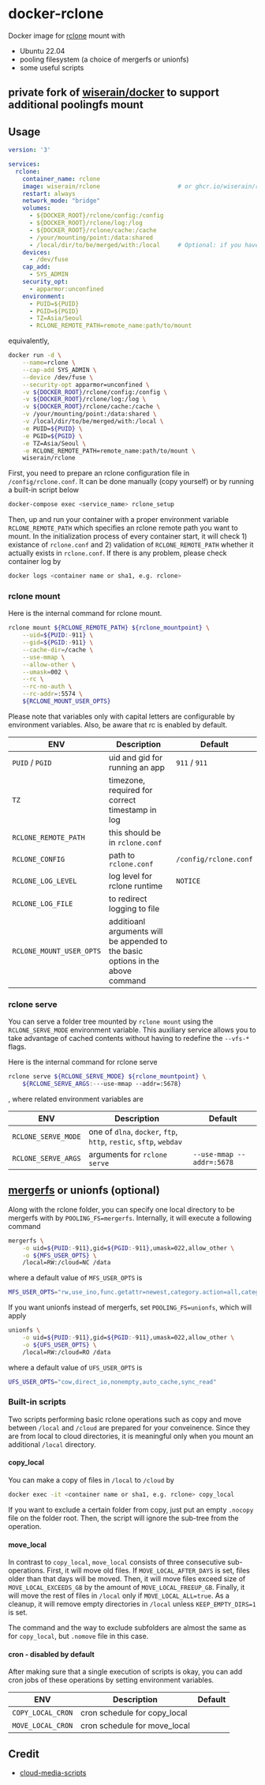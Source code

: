 # docker-rclone

Docker image for [rclone](https://rclone.org/) mount with

- Ubuntu 22.04
- pooling filesystem (a choice of mergerfs or unionfs)
- some useful scripts

## private fork of [wiserain/docker](https://github.com/wiserain/docker-rclone) to support additional poolingfs mount

## Usage

```yaml
version: '3'

services:
  rclone:
    container_name: rclone
    image: wiserain/rclone                      # or ghcr.io/wiserain/rclone
    restart: always
    network_mode: "bridge"
    volumes:
      - ${DOCKER_ROOT}/rclone/config:/config
      - ${DOCKER_ROOT}/rclone/log:/log
      - ${DOCKER_ROOT}/rclone/cache:/cache
      - /your/mounting/point:/data:shared
      - /local/dir/to/be/merged/with:/local     # Optional: if you have a folder to be mergerfs/unionfs with
    devices:
      - /dev/fuse
    cap_add:
      - SYS_ADMIN
    security_opt:
      - apparmor:unconfined
    environment:
      - PUID=${PUID}
      - PGID=${PGID}
      - TZ=Asia/Seoul
      - RCLONE_REMOTE_PATH=remote_name:path/to/mount
```

equivalently,

```bash
docker run -d \
    --name=rclone \
    --cap-add SYS_ADMIN \
    --device /dev/fuse \
    --security-opt apparmor=unconfined \
    -v ${DOCKER_ROOT}/rclone/config:/config \
    -v ${DOCKER_ROOT}/rclone/log:/log \
    -v ${DOCKER_ROOT}/rclone/cache:/cache \
    -v /your/mounting/point:/data:shared \
    -v /local/dir/to/be/merged/with:/local \
    -e PUID=${PUID} \
    -e PGID=${PGID} \
    -e TZ=Asia/Seoul \
    -e RCLONE_REMOTE_PATH=remote_name:path/to/mount \
    wiserain/rclone
```

First, you need to prepare an rclone configuration file in `/config/rclone.conf`. It can be done manually (copy yourself) or by running a built-in script below

```bash
docker-compose exec <service_name> rclone_setup
```

Then, up and run your container with a proper environment variable `RCLONE_REMOTE_PATH` which specifies an rclone remote path you want to mount. In the initialization process of every container start, it will check 1) existance of `rclone.conf` and 2) validation of `RCLONE_REMOTE_PATH` whether it actually exists in `rclone.conf`. If there is any problem, please check container log by

```bash
docker logs <container name or sha1, e.g. rclone>
```

### rclone mount

Here is the internal command for rclone mount.

```bash
rclone mount ${RCLONE_REMOTE_PATH} ${rclone_mountpoint} \
    --uid=${PUID:-911} \
    --gid=${PGID:-911} \
    --cache-dir=/cache \
    --use-mmap \
    --allow-other \
    --umask=002 \
    --rc \
    --rc-no-auth \
    --rc-addr=:5574 \
    ${RCLONE_MOUNT_USER_OPTS}
```

Please note that variables only with capital letters are configurable by environment variables. Also, be aware that rc is enabled by default.

| ENV  | Description  | Default  |
|---|---|---|
| `PUID` / `PGID`  | uid and gid for running an app  | `911` / `911`  |
| `TZ`  | timezone, required for correct timestamp in log  |   |
| `RCLONE_REMOTE_PATH`  | this should be in `rclone.conf`  |   |
| `RCLONE_CONFIG`  | path to `rclone.conf`  |  `/config/rclone.conf` |
| `RCLONE_LOG_LEVEL`  | log level for rclone runtime  | `NOTICE`  |
| `RCLONE_LOG_FILE`  | to redirect logging to file  |   |
| `RCLONE_MOUNT_USER_OPTS`  | additioanl arguments will be appended to the basic options in the above command  |   |

### rclone serve

You can serve a folder tree mounted by `rclone mount` using the `RCLONE_SERVE_MODE` environment variable. This auxiliary service allows you to take advantage of cached contents without having to redefine the `--vfs-*` flags.

Here is the internal command for rclone serve

```bash
rclone serve ${RCLONE_SERVE_MODE} ${rclone_mountpoint} \
    ${RCLONE_SERVE_ARGS:---use-mmap --addr=:5678}
```

, where related environment variables are

| ENV  | Description  | Default  |
|---|---|---|
| `RCLONE_SERVE_MODE`  | one of `dlna`, `docker`, `ftp`, `http`, `restic`, `sftp`, `webdav` |  |
| `RCLONE_SERVE_ARGS`  | arguments for `rclone serve` | `--use-mmap --addr=:5678` |

## [mergerfs](https://github.com/trapexit/mergerfs) or unionfs (optional)

Along with the rclone folder, you can specify one local directory to be mergerfs with by `POOLING_FS=mergerfs`. Internally, it will execute a following command

```bash
mergerfs \
    -o uid=${PUID:-911},gid=${PGID:-911},umask=022,allow_other \
    -o ${MFS_USER_OPTS} \
    /local=RW:/cloud=NC /data
```

where a default value of `MFS_USER_OPTS` is

```bash
MFS_USER_OPTS="rw,use_ino,func.getattr=newest,category.action=all,category.create=ff,cache.files=auto-full,dropcacheonclose=true"
```

If you want unionfs instead of mergerfs, set `POOLING_FS=unionfs`, which will apply

```bash
unionfs \
    -o uid=${PUID:-911},gid=${PGID:-911},umask=022,allow_other \
    -o ${UFS_USER_OPTS} \
    /local=RW:/cloud=RO /data
```

where a default value of `UFS_USER_OPTS` is

```bash
UFS_USER_OPTS="cow,direct_io,nonempty,auto_cache,sync_read"
```

### Built-in scripts

Two scripts performing basic rclone operations such as copy and move between `/local` and `/cloud` are prepared for your conveinence. Since they are from local to cloud directories, it is meaningful only when you mount an additional `/local` directory.

#### copy_local

You can make a copy of files in `/local` to `/cloud` by

```bash
docker exec -it <container name or sha1, e.g. rclone> copy_local
```

If you want to exclude a certain folder from copy, just put an empty `.nocopy` file on the folder root. Then, the script will ignore the sub-tree from the operation.

#### move_local

In contrast to `copy_local`, `move_local` consists of three consecutive sub-operations. First, it will move old files. If `MOVE_LOCAL_AFTER_DAYS` is set, files older than that days will be moved. Then, it will move files exceed size of `MOVE_LOCAL_EXCEEDS_GB` by the amount of `MOVE_LOCAL_FREEUP_GB`. Finally, it will move the rest of files in `/local` only if `MOVE_LOCAL_ALL=true`. As a cleanup, it will remove empty directories in `/local` unless `KEEP_EMPTY_DIRS=1` is set.

The command and the way to exclude subfolders are almost the same as for `copy_local`, but `.nomove` file in this case.

#### cron - disabled by default

After making sure that a single execution of scripts is okay, you can add cron jobs of these operations by setting environment variables.

| ENV  | Description  | Default  |
|---|---|---|
| `COPY_LOCAL_CRON`  | cron schedule for copy_local  |  |
| `MOVE_LOCAL_CRON`  | cron schedule for move_local  |  |

## Credit

- [cloud-media-scripts](https://github.com/madslundt/docker-cloud-media-scripts)
